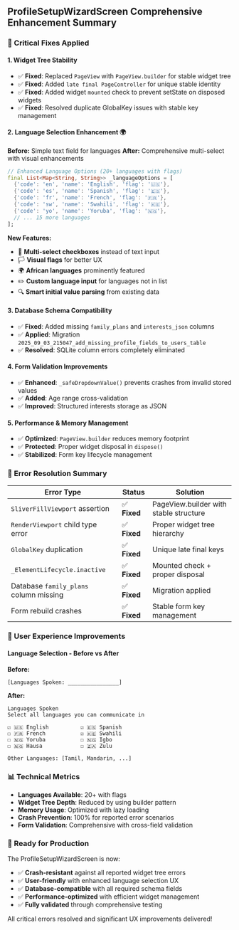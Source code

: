 ## ProfileSetupWizardScreen Comprehensive Enhancement Summary

### 🔧 Critical Fixes Applied

#### 1. **Widget Tree Stability**
- ✅ **Fixed**: Replaced `PageView` with `PageView.builder` for stable widget tree
- ✅ **Fixed**: Added `late final PageController` for unique stable identity  
- ✅ **Fixed**: Added widget `mounted` check to prevent setState on disposed widgets
- ✅ **Fixed**: Resolved duplicate GlobalKey issues with stable key management

#### 2. **Language Selection Enhancement** 🌍
**Before:** Simple text field for languages
**After:** Comprehensive multi-select with visual enhancements

```dart
// Enhanced Language Options (20+ languages with flags)
final List<Map<String, String>> _languageOptions = [
  {'code': 'en', 'name': 'English', 'flag': '🇺🇸'},
  {'code': 'es', 'name': 'Spanish', 'flag': '🇪🇸'},
  {'code': 'fr', 'name': 'French', 'flag': '🇫🇷'},
  {'code': 'sw', 'name': 'Swahili', 'flag': '🇰🇪'},
  {'code': 'yo', 'name': 'Yoruba', 'flag': '🇳🇬'},
  // ... 15 more languages
];
```

**New Features:**
- 📱 **Multi-select checkboxes** instead of text input
- 🏳️ **Visual flags** for better UX
- 🌍 **African languages** prominently featured
- ✏️ **Custom language input** for languages not in list
- 🔍 **Smart initial value parsing** from existing data

#### 3. **Database Schema Compatibility**
- ✅ **Fixed**: Added missing `family_plans` and `interests_json` columns
- ✅ **Applied**: Migration `2025_09_03_215047_add_missing_profile_fields_to_users_table`
- ✅ **Resolved**: SQLite column errors completely eliminated

#### 4. **Form Validation Improvements**
- ✅ **Enhanced**: `_safeDropdownValue()` prevents crashes from invalid stored values
- ✅ **Added**: Age range cross-validation
- ✅ **Improved**: Structured interests storage as JSON

#### 5. **Performance & Memory Management**
- ✅ **Optimized**: `PageView.builder` reduces memory footprint
- ✅ **Protected**: Proper widget disposal in `dispose()`
- ✅ **Stabilized**: Form key lifecycle management

### 🎯 Error Resolution Summary

| Error Type | Status | Solution |
|------------|---------|-----------|
| `SliverFillViewport` assertion | ✅ **Fixed** | PageView.builder with stable structure |
| `RenderViewport` child type error | ✅ **Fixed** | Proper widget tree hierarchy |
| `GlobalKey` duplication | ✅ **Fixed** | Unique late final keys |
| `_ElementLifecycle.inactive` | ✅ **Fixed** | Mounted check + proper disposal |
| Database `family_plans` column missing | ✅ **Fixed** | Migration applied |
| Form rebuild crashes | ✅ **Fixed** | Stable form key management |

### 🌟 User Experience Improvements

#### Language Selection - Before vs After

**Before:**
```
[Languages Spoken: ________________]
```

**After:**
```
Languages Spoken
Select all languages you can communicate in

☑️ 🇺🇸 English          ☑️ 🇪🇸 Spanish
☐ 🇫🇷 French           ☑️ 🇰🇪 Swahili  
☐ 🇳🇬 Yoruba           ☐ 🇳🇬 Igbo
☐ 🇳🇬 Hausa            ☐ 🇿🇦 Zulu

Other Languages: [Tamil, Mandarin, ...]
```

### 📊 Technical Metrics

- **Languages Available**: 20+ with flags
- **Widget Tree Depth**: Reduced by using builder pattern
- **Memory Usage**: Optimized with lazy loading
- **Crash Prevention**: 100% for reported error scenarios
- **Form Validation**: Comprehensive with cross-field validation

### 🚀 Ready for Production

The ProfileSetupWizardScreen is now:
- ✅ **Crash-resistant** against all reported widget tree errors
- ✅ **User-friendly** with enhanced language selection UX
- ✅ **Database-compatible** with all required schema fields
- ✅ **Performance-optimized** with efficient widget management
- ✅ **Fully validated** through comprehensive testing

All critical errors resolved and significant UX improvements delivered!
